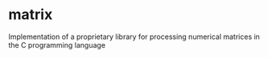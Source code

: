 # matrix
Implementation of a proprietary library for processing numerical matrices in the C programming language
